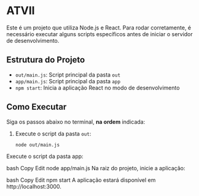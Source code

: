 # ATVII

Este é um projeto que utiliza Node.js e React. Para rodar corretamente, é necessário executar alguns scripts específicos antes de iniciar o servidor de desenvolvimento.

## Estrutura do Projeto

- `out/main.js`: Script principal da pasta `out`
- `app/main.js`: Script principal da pasta `app`
- `npm start`: Inicia a aplicação React no modo de desenvolvimento

## Como Executar

Siga os passos abaixo no terminal, **na ordem** indicada:

1. Execute o script da pasta `out`:

   ```bash
   node out/main.js
Execute o script da pasta app:

bash
Copy
Edit
node app/main.js
Na raiz do projeto, inicie a aplicação:

bash
Copy
Edit
npm start
A aplicação estará disponível em http://localhost:3000.
